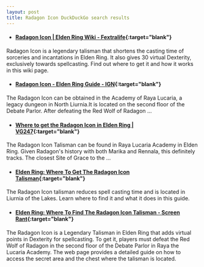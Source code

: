 ```yaml
---
layout: post
title: Radagon Icon DuckDuckGo search results
---
```

* #### [Radagon Icon | Elden Ring Wiki - Fextralife](https://eldenring.wiki.fextralife.com/radagon+icon){:target="blank"}
Radagon Icon is a legendary talisman that shortens the casting time of sorceries and incantations in Elden Ring. It also gives 30 virtual Dexterity, exclusively towards spellcasting. Find out where to get it and how it works in this wiki page.
* #### [Radagon Icon - Elden Ring Guide - IGN](https://www.ign.com/wikis/elden-ring/Radagon_Icon){:target="blank"}
The Radagon Icon can be obtained in the Academy of Raya Lucaria, a legacy dungeon in North Liurnia.It is located on the second floor of the Debate Parlor. After defeating the Red Wolf of Radagon ...
* #### [Where to get the Radagon Icon in Elden Ring | VG247](https://www.vg247.com/elden-ring-radagon-icon){:target="blank"}
The Radagon Icon Talisman can be found in Raya Lucaria Academy in Elden Ring. Given Radagon's history with both Marika and Rennala, this definitely tracks. The closest Site of Grace to the ...
* #### [Elden Ring: Where To Get The Radagon Icon Talisman](https://www.gamespot.com/articles/elden-ring-where-to-get-the-radagon-icon-talisman/1100-6502186/){:target="blank"}
The Radagon Icon talisman reduces spell casting time and is located in Liurnia of the Lakes. Learn where to find it and what it does in this guide.
* #### [Elden Ring: Where To Find The Radagon Icon Talisman - Screen Rant](https://screenrant.com/elden-ring-radagon-icon-talisman-location-guide/){:target="blank"}
The Radagon Icon is a Legendary Talisman in Elden Ring that adds virtual points in Dexterity for spellcasting. To get it, players must defeat the Red Wolf of Radagon in the second floor of the Debate Parlor in Raya the Lucaria Academy. The web page provides a detailed guide on how to access the secret area and the chest where the talisman is located.
